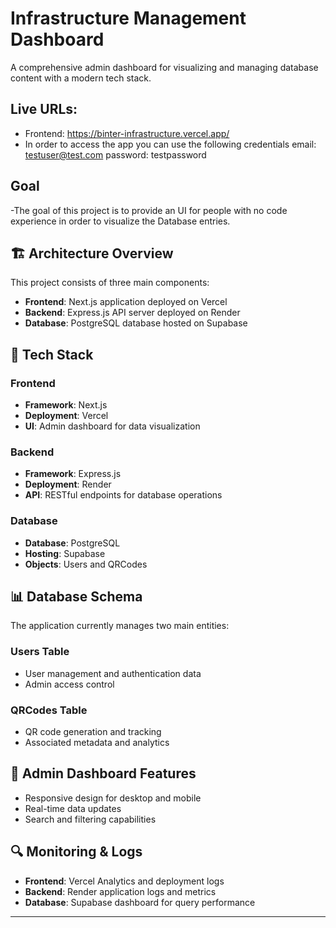 # Infrastructure Management Dashboard

A comprehensive admin dashboard for visualizing and managing database content with a modern tech stack.

## Live URLs:
- Frontend: https://binter-infrastructure.vercel.app/
- In order to access the app you can use the following credentials
    email: testuser@test.com
    password: testpassword

## Goal
-The goal of this project is to provide an UI for people with no code experience in order to visualize the Database entries. 

## 🏗️ Architecture Overview

This project consists of three main components:
- **Frontend**: Next.js application deployed on Vercel
- **Backend**: Express.js API server deployed on Render
- **Database**: PostgreSQL database hosted on Supabase

## 🚀 Tech Stack

### Frontend
- **Framework**: Next.js
- **Deployment**: Vercel
- **UI**: Admin dashboard for data visualization

### Backend
- **Framework**: Express.js
- **Deployment**: Render
- **API**: RESTful endpoints for database operations

### Database
- **Database**: PostgreSQL
- **Hosting**: Supabase
- **Objects**: Users and QRCodes

## 📊 Database Schema

The application currently manages two main entities:

### Users Table
- User management and authentication data
- Admin access control

### QRCodes Table  
- QR code generation and tracking
- Associated metadata and analytics



## 📱 Admin Dashboard Features

- Responsive design for desktop and mobile
- Real-time data updates
- Search and filtering capabilities

## 🔍 Monitoring & Logs

- **Frontend**: Vercel Analytics and deployment logs
- **Backend**: Render application logs and metrics
- **Database**: Supabase dashboard for query performance


---

